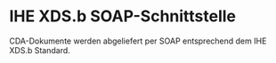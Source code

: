 IHE XDS.b SOAP-Schnittstelle
======================

CDA-Dokumente werden abgeliefert per SOAP entsprechend dem IHE XDS.b Standard.
